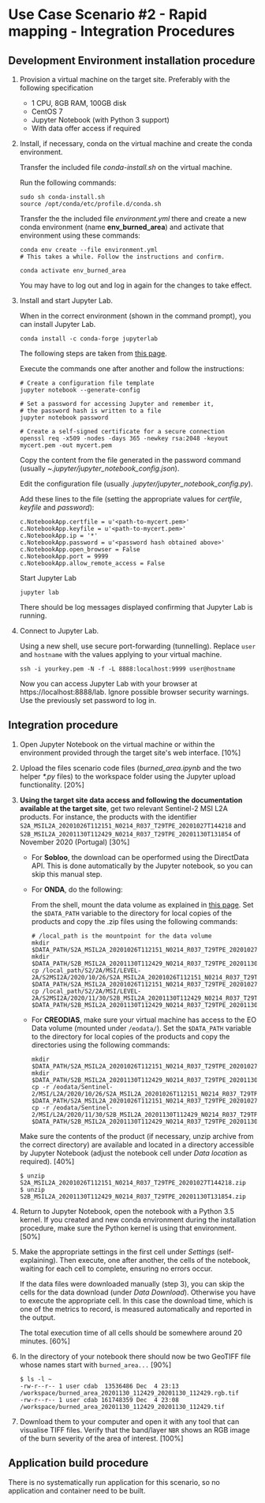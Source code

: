 # Use Case Scenario #2 - Rapid mapping - Integration Procedures

## Development Environment installation procedure

1. Provision a virtual machine on the target site. Preferably with the following specification
    - 1 CPU, 8GB RAM, 100GB disk
    - CentOS 7
    - Jupyter Notebook (with Python 3 support)
    - With data offer access if required
  
2. Install, if necessary, conda on the virtual machine and create the conda environment.

   Transfer the included file _conda-install.sh_ on the virtual machine.

   Run the following commands:

   ```console
   sudo sh conda-install.sh
   source /opt/conda/etc/profile.d/conda.sh
   ```

   Transfer the the included file _environment.yml_ there and create a new conda environment (name **env_burned_area**) and activate that environment using these commands:
  
   ```console
   conda env create --file environment.yml
   # This takes a while. Follow the instructions and confirm.

   conda activate env_burned_area
   ```

   You may have to log out and log in again for the changes to take effect.

3. Install and start Jupyter Lab.

   When in the correct environment (shown in the command prompt), you can install Jupyter Lab.

   ```console
   conda install -c conda-forge jupyterlab
   ```

   The following steps are taken from [this page](https://agent-jay.github.io/2018/03/jupyterserver/).

   Execute the commands one after another and follow the instructions:
  
   ```console
   # Create a configuration file template
   jupyter notebook --generate-config
  
   # Set a password for accessing Jupyter and remember it,
   # the password hash is written to a file
   jupyter notebook password
  
   # Create a self-signed certificate for a secure connection
   openssl req -x509 -nodes -days 365 -newkey rsa:2048 -keyout mycert.pem -out mycert.pem
   ```

   Copy the content from the file generated in the password command (usually _~.jupyter/jupyter_notebook_config.json_).

   Edit the configuration file (usually _.jupyter/jupyter_notebook_config.py_).

   Add these lines to the file (setting the appropriate values for _certfile_, _keyfile_ and _password_):
   
   ```
   c.NotebookApp.certfile = u'<path-to-mycert.pem>'
   c.NotebookApp.keyfile = u'<path-to-mycert.pem>'
   c.NotebookApp.ip = '*'
   c.NotebookApp.password = u'<password hash obtained above>'
   c.NotebookApp.open_browser = False
   c.NotebookApp.port = 9999
   c.NotebookApp.allow_remote_access = False
   ```

   Start Jupyter Lab

   ```console
   jupyter lab
   ```

   There should be log messages displayed confirming that Jupyter Lab is running.

4. Connect to Jupyter Lab.

   Using a new shell, use secure port-forwarding (tunnelling). Replace `user` and `hostname` with the values applying to your virtual machine.
  
   ```console
   ssh -i yourkey.pem -N -f -L 8888:localhost:9999 user@hostname
   ```

   Now you can access Jupyter Lab with your browser at https://localhost:8888/lab. Ignore possible browser security warnings. Use the previously set password to log in. 

## Integration procedure 

1. Open Jupyter Notebook on the virtual machine or within the environment provided through the target site's web interface. [10%]

2. Upload the files scenario code files (_burned\_area.ipynb_ and the two helper _*.py_ files) to the workspace folder using the Jupyter upload functionality. [20%]

3. **Using the target site data access and following the documentation available at the target site**, get two relevant Sentinel-2 MSI L2A products. For instance,  the products with the identifier `S2A_MSIL2A_20201026T112151_N0214_R037_T29TPE_20201027T144218` and `S2B_MSIL2A_20201130T112429_N0214_R037_T29TPE_20201130T131854` of November 2020 (Portugal) [30%]

   * For **Sobloo**, the download can be operformed using the DirectData API. This is done automatically by the Jupyter notebook, so you can skip this manual step.

   * For **ONDA**, do the following:
  
     From the shell, mount the data volume as explained in [this page](https://www.onda-dias.eu/cms/knowledge-base/adapi-how-to-mount-unmount/).
     Set the `$DATA_PATH` variable to the directory  for local copies of the products and copy the .zip files using the following commands:
  
     ```console
     # /local_path is the mountpoint for the data volume
     mkdir $DATA_PATH/S2A_MSIL2A_20201026T112151_N0214_R037_T29TPE_20201027T144218
     mkdir $DATA_PATH/S2B_MSIL2A_20201130T112429_N0214_R037_T29TPE_20201130T131854
     cp /local_path/S2/2A/MSI/LEVEL-2A/S2MSI2A/2020/10/26/S2A_MSIL2A_20201026T112151_N0214_R037_T29TPE_20201027T144218.zip $DATA_PATH/S2A_MSIL2A_20201026T112151_N0214_R037_T29TPE_20201027T144218
     cp /local_path/S2/2A/MSI/LEVEL-2A/S2MSI2A/2020/11/30/S2B_MSIL2A_20201130T112429_N0214_R037_T29TPE_20201130T131854.zip $DATA_PATH/S2B_MSIL2A_20201130T112429_N0214_R037_T29TPE_20201130T131854
     ```

   * For **CREODIAS**, make sure your virtual machine has access to the EO Data volume (mounted under `/eodata/`).
     Set the `$DATA_PATH` variable to the directory for local copies of the products and copy the directories using the following commands:

     ```console
     mkdir $DATA_PATH/S2A_MSIL2A_20201026T112151_N0214_R037_T29TPE_20201027T144218
     mkdir $DATA_PATH/S2B_MSIL2A_20201130T112429_N0214_R037_T29TPE_20201130T131854
     cp -r /eodata/Sentinel-2/MSI/L2A/2020/10/26/S2A_MSIL2A_20201026T112151_N0214_R037_T29TPE_20201027T144218.SAFE $DATA_PATH/S2A_MSIL2A_20201026T112151_N0214_R037_T29TPE_20201027T144218/
     cp -r /eodata/Sentinel-2/MSI/L2A/2020/11/30/S2B_MSIL2A_20201130T112429_N0214_R037_T29TPE_20201130T131854.SAFE $DATA_PATH/S2B_MSIL2A_20201130T112429_N0214_R037_T29TPE_20201130T131854/
     ```

   Make sure the contents of the product (if necessary, unzip archive from the correct directory) are available and located in a directory accessible by Jupyter Notebook (adjust the notebook cell under *Data location* as required). [40%]

   ```console
   $ unzip S2A_MSIL2A_20201026T112151_N0214_R037_T29TPE_20201027T144218.zip
   $ unzip S2B_MSIL2A_20201130T112429_N0214_R037_T29TPE_20201130T131854.zip
   ```

4. Return to Jupyter Notebook, open the notebook with a Python 3.5 kernel. If you created and new conda environment during the installation procedure, make sure the Python kernel is using that environment. [50%]

5. Make the appropriate settings in the first cell under *Settings* (self-explaining). Then execute, one after another, the cells of the notebook, waiting for each cell to complete, ensuring no errors occur.

   If the data files were downloaded manually (step 3), you can skip the cells for the data download (under *Data Download*). Otherwise you have to execute the appropriate cell. In this case the download time, which is one of the metrics to record, is measured automatically and reported in the output.
   
   The total execution time of all cells should be somewhere around 20 minutes. [60%]

6. In the directory of your notebook there should now be two GeoTIFF file whose names start with `burned_area...` [90%]

   ```console
   $ ls -l ~
   -rw-r--r-- 1 user cdab  13536486 Dec  4 23:13 /workspace/burned_area_20201130_112429_20201130_112429.rgb.tif
   -rw-r--r-- 1 user cdab 161748359 Dec  4 23:08 /workspace/burned_area_20201130_112429_20201130_112429.tif
   ```

7. Download them to your computer and open it with any tool that can visualise TIFF files. Verify that the band/layer `NBR` shows an RGB image of the burn severity of the area of interest. [100%]



## Application build procedure 

There is no systematically run application for this scenario, so no application and container need to be built.